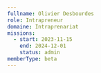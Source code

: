 ```yaml
---
fullname: Olivier Desbourdes
role: Intrapreneur
domaine: Intraprenariat
missions:
  - start: 2023-11-15
    end: 2024-12-01
    status: admin
memberType: beta
---
```

